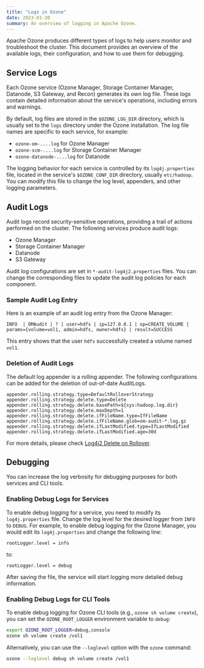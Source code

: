 ```yaml
---
title: "Logs in Ozone"
date: 2023-01-30
summary: An overview of logging in Apache Ozone.
---
```

<!---
  Licensed to the Apache Software Foundation (ASF) under one or more
  contributor license agreements.  See the NOTICE file distributed with
  this work for additional information regarding copyright ownership.
  The ASF licenses this file to You under the Apache License, Version 2.0
  (the "License"); you may not use this file except in compliance with
  the License.  You may obtain a copy of the License at

      http://www.apache.org/licenses/LICENSE-2.0

  Unless required by applicable law or agreed to in writing, software
  distributed under the License is distributed on an "AS IS" BASIS,
  WITHOUT WARRANTIES OR CONDITIONS OF ANY KIND, either express or implied.
  See the License for the specific language governing permissions and
  limitations under the License.
-->

Apache Ozone produces different types of logs to help users monitor and troubleshoot the cluster. This document provides an overview of the available logs, their configuration, and how to use them for debugging.

## Service Logs

Each Ozone service (Ozone Manager, Storage Container Manager, Datanode, S3 Gateway, and Recon) generates its own log file. These logs contain detailed information about the service's operations, including errors and warnings.

By default, log files are stored in the `$OZONE_LOG_DIR` directory, which is usually set to the `logs` directory under the Ozone installation. The log file names are specific to each service, for example:

*   `ozone-om-....log` for Ozone Manager
*   `ozone-scm-....log` for Storage Container Manager
*   `ozone-datanode-....log` for Datanode

The logging behavior for each service is controlled by its `log4j.properties` file, located in the service's `$OZONE_CONF_DIR` directory, usually `etc/hadoop`. You can modify this file to change the log level, appenders, and other logging parameters.

## Audit Logs

Audit logs record security-sensitive operations, providing a trail of actions performed on the cluster. The following services produce audit logs:

*   Ozone Manager
*   Storage Container Manager
*   Datanode
*   S3 Gateway

Audit log configurations are set in `*-audit-log4j2.properties` files. You can change the corresponding files to update the audit log policies for each component.

### Sample Audit Log Entry

Here is an example of an audit log entry from the Ozone Manager:

```
INFO  | OMAudit | ? | user=hdfs | ip=127.0.0.1 | op=CREATE_VOLUME | params={volume=vol1, admin=hdfs, owner=hdfs} | result=SUCCESS
```

This entry shows that the user `hdfs` successfully created a volume named `vol1`.

### Deletion of Audit Logs

The default log appender is a rolling appender. The following configurations can be added for the deletion of out-of-date AuditLogs.

```
appender.rolling.strategy.type=DefaultRolloverStrategy
appender.rolling.strategy.delete.type=Delete
appender.rolling.strategy.delete.basePath=${sys:hadoop.log.dir}
appender.rolling.strategy.delete.maxDepth=1
appender.rolling.strategy.delete.ifFileName.type=IfFileName
appender.rolling.strategy.delete.ifFileName.glob=om-audit-*.log.gz
appender.rolling.strategy.delete.ifLastModified.type=IfLastModified
appender.rolling.strategy.delete.ifLastModified.age=30d
```

For more details, please check [Log4j2 Delete on Rollover](https://logging.apache.org/log4j/2.x/manual/appenders.html#CustomDeleteOnRollover).

## Debugging

You can increase the log verbosity for debugging purposes for both services and CLI tools.

### Enabling Debug Logs for Services

To enable debug logging for a service, you need to modify its `log4j.properties` file. Change the log level for the desired logger from `INFO` to `DEBUG`. For example, to enable debug logging for the Ozone Manager, you would edit its `log4j.properties` and change the following line:

```
rootLogger.level = info
```

to:

```
rootLogger.level = debug
```

After saving the file, the service will start logging more detailed debug information.

### Enabling Debug Logs for CLI Tools

To enable debug logging for Ozone CLI tools (e.g., `ozone sh volume create`), you can set the `OZONE_ROOT_LOGGER` environment variable to `debug`:

```bash
export OZONE_ROOT_LOGGER=debug,console
ozone sh volume create /vol1
```

Alternatively, you can use the `--loglevel` option with the `ozone` command:

```bash
ozone --loglevel debug sh volume create /vol1
```
